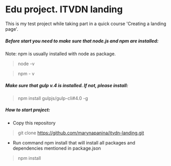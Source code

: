 # Edu project. ITVDN landing

This is my test project while taking part in a quick course 'Creating a landing page'.
##### Before start you need to make sure that node.js and npm are installed: 
Note: npm is usually installed with node as package.
> node -v  
 
> npm - v 
 
##### Make sure that gulp v.4 is installed. If not, please install:
> npm install gulpjs/gulp-cli#4.0 -g


##### How to start project: 

* Copy this repository

> git clone https://github.com/marynapanina/itvdn-landing.git

* Run command npm install that will install all packages and dependencies mentioned in package.json

> npm install 